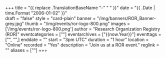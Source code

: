 +++
title = "{{ replace .TranslationBaseName "-" " " }}" 
date = "{{ .Date | time.Format "2006-01-02" }}"  
draft = "false" 
style = "card-plain" 
banner = "/img/banners/ROR_Banner-grey.jpg" 
thumb = "/img/events/ror-logo-800.png" 
images = ['/img/events/ror-logo-800.png']
author = "Research Organization Registry (ROR)" 
eventcategories = [""]
eventarchives = ["{{now.Year}}"]
eventtags = ["", "",]
enddate = ""
start = "3pm UTC"
duration = "1 hour"
location = "Online"
recorded = "Yes"
description = "Join us at a ROR event."
reglink = ""
aliases = [""]
+++


<!-- Post-event content template

## Materials 

- [Slides from event]()

<iframe src=""></iframe>

---

## Recording 

{{< youtube id="" >}}

--- 

--> 

